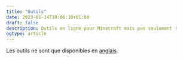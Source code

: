 ```yaml
---
title: "Outils"
date: 2023-01-14T19:06:10+01:00
draft: false
description: Outils en ligne pour Minecraft mais pas seulement !
ogtype: article
---
```


Les outils ne sont que disponibles en [anglais](/tools).